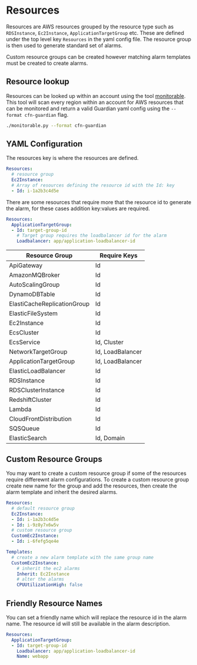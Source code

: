 # Resources

Resources are AWS resources grouped by the resource type such as `RDSInstance`, `Ec2Instance`, `ApplicationTargetGroup` etc. These are defined under the top level key `Resources` in the yaml config file. The resource group is then used to generate standard set of alarms.

Custom resource groups can be created however matching alarm templates must be created to create alarms.

## Resource lookup

Resources can be looked up within an account using the tool [monitorable](https://github.com/base2Services/monitorable). This tool will scan every region within an account for AWS resources that can be monitored and return a valid Guardian yaml config using the `--format cfn-guardian` flag.

```sh
./monitorable.py --format cfn-guardian
```

## YAML Configuration

The resources key is where the resources are defined.

```yaml
Resources:
  # resource group
  Ec2Instance:
  # Array of resources defining the resource id with the Id: key
  - Id: i-1a2b3c4d5e
```

There are some resources that require more that the resource id to generate the alarm, for these cases addition key:values are required.

```yaml
Resources:
  ApplicationTargetGroup:
  - Id: target-group-id
    # Target group requires the loadbalancer id for the alarm
    Loadbalancer: app/application-loadbalancer-id
```

| Resource Group              | Require Keys     |
| --------------------------- | ---------------- |
| ApiGateway                  | Id               |
| AmazonMQBroker              | Id               |
| AutoScalingGroup            | Id               |
| DynamoDBTable               | Id               |
| ElastiCacheReplicationGroup | Id               |
| ElasticFileSystem           | Id               |
| Ec2Instance                 | Id               |
| EcsCluster                  | Id               |
| EcsService                  | Id, Cluster      |
| NetworkTargetGroup          | Id, LoadBalancer |
| ApplicationTargetGroup      | Id, LoadBalancer |
| ElasticLoadBalancer         | Id               |
| RDSInstance                 | Id               |
| RDSClusterInstance          | Id               |
| RedshiftCluster             | Id               |
| Lambda                      | Id               |
| CloudFrontDistribution      | Id               |
| SQSQueue                    | Id               |
| ElasticSearch               | Id, Domain       |


## Custom Resource Groups

You may want to create a custom resource group if some of the resources require differewnt alarm configurations. To create a custom resource group create new name for the group and add the resources, then create the alarm template and inherit the desired alarms.

```yaml
Resources:
  # default resource group
  Ec2Instance:
  - Id: i-1a2b3c4d5e
  - Id: i-9z8y7x6w5v
  # custom resource group
  CustomEc2Instance:
  - Id: i-6fefg5qe4e

Templates:
  # create a new alarm template with the same group name 
  CustomEc2Instance:
    # inherit the ec2 alarms
    Inherit: Ec2Instance
    # alter the alarms
    CPUUtilizationHigh: false
```

## Friendly Resource Names

You can set a friendly name which will replace the resource id in the alarm name.
The resource id will still be available in the alarm description.

```yaml
Resources:
  ApplicationTargetGroup:
  - Id: target-group-id
    Loadbalancer: app/application-loadbalancer-id
    Name: webapp
```